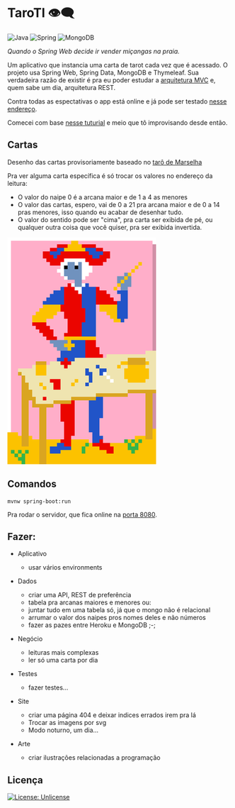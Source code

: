 # TaroTI 👁‍🗨

![Java](https://img.shields.io/static/v1?label=&message=Java&color=007396&logo=Java&logoColor=FFFFFF)
![Spring](https://img.shields.io/static/v1?label=&message=Spring&color=6DB33F&logo=Spring&logoColor=FFFFFF)
![MongoDB](https://img.shields.io/static/v1?label=&message=MongoDB&color=47A248&logo=MongoDB&logoColor=FFFFFF)

*Quando o Spring Web decide ir vender miçangas na praia.*

Um aplicativo que instancia uma carta de tarot cada vez que é acessado. O projeto usa Spring Web, Spring Data, MongoDB e Thymeleaf. Sua verdadeira razão de existir é pra eu poder estudar a [arquitetura MVC](https://pt.wikipedia.org/wiki/MVC) e, quem sabe um dia, arquitetura REST.

Contra todas as espectativas o app está online e já pode ser testado [nesse endereço](https://taroti.herokuapp.com).

Comecei com base [nesse tuturial](https://spring.io/guides/gs/serving-web-content) e meio que tô improvisando desde então.

## Cartas

Desenho das cartas provisoriamente baseado no [tarô de Marselha](https://pt.wikipedia.org/wiki/Tar%C3%B4_de_Marselha)

Pra ver alguma carta específica é só trocar os valores no endereço da leitura:
- O valor do naipe 0 é a arcana maior e de 1 a 4 as menores
- O valor das cartas, espero, vai de 0 a 21 pra arcana maior e de 0 a 14 pras menores, isso quando eu acabar de desenhar tudo.
- O valor do sentido pode ser "cima", pra carta ser exibida de pé, ou qualquer outra coisa que você quiser, pra ser exibida invertida.

![mago](/src/main/resources/static/img/maior/01.png)

## Comandos

```shell
mvnw spring-boot:run
```

Pra rodar o servidor, que fica online na [porta 8080](http://localhost:8080).

## Fazer:
- Aplicativo
    - usar vários environments
    
- Dados
    - criar uma API, REST de preferência
    - tabela pra arcanas maiores e menores ou:
    - juntar tudo em uma tabela só, já que o mongo não é relacional
    - arrumar o valor dos naipes pros nomes deles e não números
    - fazer as pazes entre Heroku e MongoDB ;-;

- Negócio
    - leituras mais complexas
    - ler só uma carta por dia
    
- Testes
    - fazer testes...

- Site
    - criar uma página 404 e deixar indices errados irem pra lá
    - Trocar as imagens por svg
    - Modo noturno, um dia...
    
- Arte
    - criar ilustrações relacionadas a programação

## Licença

[![License: Unlicense](https://img.shields.io/badge/license-Unlicense-blue.svg)](http://unlicense.org/)

